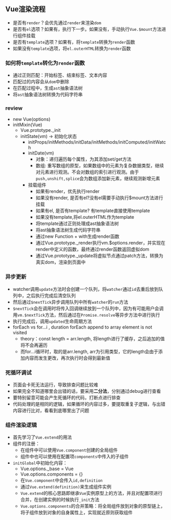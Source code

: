 ## Vue渲染流程
* 是否有`render`？会优先通过`render`来渲染`dom`
* 是否有`el`选项？如果有，执行下一步。如果没有，手动执行`Vue.$mount`方法进行组件挂载
* 是否有`template`选项？如果有，将`template`转换为`render`函数
* 如果没有`template`选项，将`el.outerHTML`转换为`render`函数


### 如何将`template`转化为`render`函数
* 通过正则匹配：开始标签、结束标签、文本内容
* 匹配过的内容会从`dom`中删除
* 在匹配过程中，生成`ast`抽象语法树
* 将`ast`抽象语法树转换为代码字符串

### review
* new Vue(options)
* initMixin(Vue)
  * Vue.prototype._init
  * initState(vm) -> 初始化状态
    * initProps/initMethods/initData/initMethods/initComputed/initWatch
    * initDate(vm)
      * 对象：递归遍历每个属性，为其添加set/get方法
      * 数组: 重写数组的原型，如果数组中的元素为复杂数据类型，继续对元素进行观测。不会对数组的索引进行观测。由于`push,unshift,splice`会为数组添加新元素，继续观测新增元素
    * 挂载组件
      * 如果有render，优先执行render
      * 如果没有render, 是否有el?没有el需要手动执行$mount方法进行挂载
      * 如果有el, 是否有template? 有template直接使用template
      * 如果没有template,将el.outerHTML作为template
      * 将template通过正则处理成ast抽象语法树
      * 将ast抽象语法树生成代码字符串
      * 通过new Function + with生成render函数
      * 通过Vue.prototype._render执行vm.$options.render，并实现在render中定义的函数，最终通过render函数返回虚拟dom
      * 通过Vue.prototype._update将虚拟节点通过patch方法，转换为真实dom，渲染到页面中
      
### 异步更新
* watcher调用`update`方法时会创建一个队列，将`watcher`通过`id`去重后放到队列中，之后执行完成后清空队列
* 然后通过`$nextTick`异步调用队列中所有`watcher`的`run`方法
* `$nextTick`会在调用时将传入回调继续放到一个队列中，因为有可能用户会调用`vm.$nextTick`方法，然后通过在`Promise.resolve`等异步方法中进行执行
* 执行完成后，调用`updated`生命周期方法
* forEach vs for...i , duration forEach append to array element is not visited
  * theory：const length = arr.length, 将length进行了缓存，之后追加的值将不会再遍历
  * 而for...i循环时，取的是arr.length, arr为引用类型，它的length会由于添加内容而发生更改，再次执行时会得到最新值
  
### 死循环调试
* 页面会卡死无法运行，导致排查问题比较难
* 如果完全不知道哪里会出错的话，要采用**二分法**，分别通过debug进行查看
* 要特别留意可能会产生死循环的代码，打断点进行排查
* 代码处理的是相同的逻辑，如果循环的内容过多，要提取重复子逻辑，与出错内容进行比对，看看到底哪里出了问题

### 组件渲染逻辑
* 首先学习了`Vue.extend`的用法
* 组件的注册：
  * 在组件中可以使用`Vue.component`创建的全局组件
  * 组件中也可以使用在配置项`components`中传入的子组件
* `initGlobal`中初始化内容：
  * Vue.options._base = Vue
  * Vue.options.components = {}
  * 在`Vue.component`中会传入`id,definition`
  * 通过`Vue.extend(definition)`来生成组件实例
  * `Vue.extend`的核心思路即继承`Vue`实例原型上的方法，并且对配置项进行合并，在创建实例的时候执行`_init`方法
  * `Vue.options.components`的合并策略：将全局组件放到对象的原型链上，将子组件放到对象的自身属性上，实现就近原则获取组件
